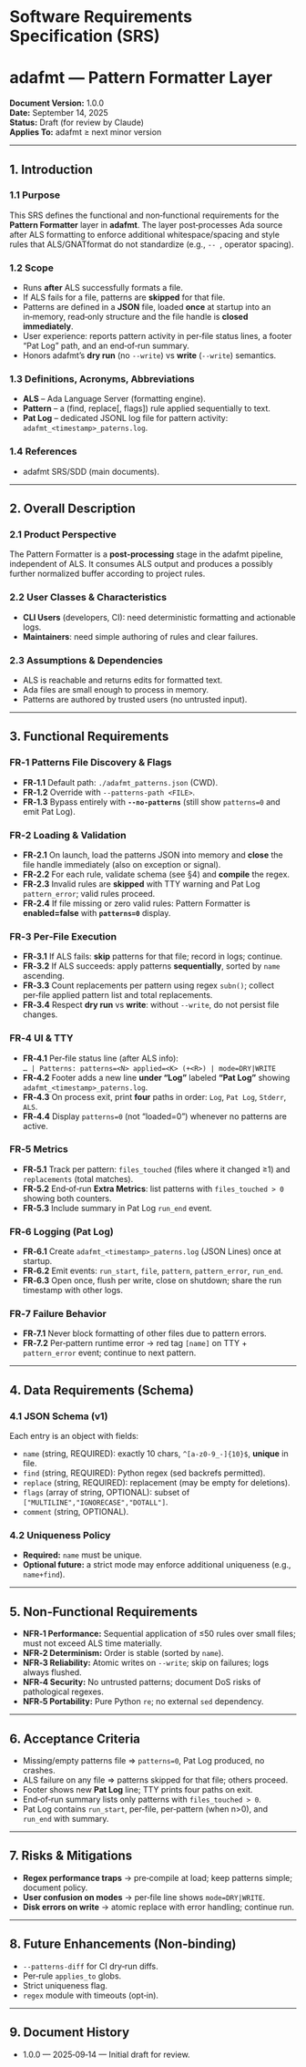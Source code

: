 # Software Requirements Specification (SRS)
# adafmt — Pattern Formatter Layer

**Document Version:** 1.0.0  
**Date:** September 14, 2025  
**Status:** Draft (for review by Claude)  
**Applies To:** adafmt ≥ next minor version

---

## 1. Introduction

### 1.1 Purpose
This SRS defines the functional and non‑functional requirements for the **Pattern Formatter** layer in **adafmt**. The layer post‑processes Ada source after ALS formatting to enforce additional whitespace/spacing and style rules that ALS/GNATformat do not standardize (e.g., ` --  `, operator spacing).

### 1.2 Scope
- Runs **after** ALS successfully formats a file.  
- If ALS fails for a file, patterns are **skipped** for that file.  
- Patterns are defined in a **JSON** file, loaded **once** at startup into an in‑memory, read‑only structure and the file handle is **closed immediately**.  
- User experience: reports pattern activity in per‑file status lines, a footer “Pat Log” path, and an end‑of‑run summary.  
- Honors adafmt’s **dry run** (no `--write`) vs **write** (`--write`) semantics.

### 1.3 Definitions, Acronyms, Abbreviations
- **ALS** – Ada Language Server (formatting engine).  
- **Pattern** – a (find, replace[, flags]) rule applied sequentially to text.  
- **Pat Log** – dedicated JSONL log file for pattern activity: `adafmt_<timestamp>_paterns.log`.

### 1.4 References
- adafmt SRS/SDD (main documents).

---

## 2. Overall Description

### 2.1 Product Perspective
The Pattern Formatter is a **post‑processing** stage in the adafmt pipeline, independent of ALS. It consumes ALS output and produces a possibly further normalized buffer according to project rules.

### 2.2 User Classes & Characteristics
- **CLI Users** (developers, CI): need deterministic formatting and actionable logs.
- **Maintainers**: need simple authoring of rules and clear failures.

### 2.3 Assumptions & Dependencies
- ALS is reachable and returns edits for formatted text.  
- Ada files are small enough to process in memory.  
- Patterns are authored by trusted users (no untrusted input).

---

## 3. Functional Requirements

### FR‑1 Patterns File Discovery & Flags
- **FR‑1.1** Default path: `./adafmt_patterns.json` (CWD).  
- **FR‑1.2** Override with `--patterns-path <FILE>`.  
- **FR‑1.3** Bypass entirely with **`--no-patterns`** (still show `patterns=0` and emit Pat Log).

### FR‑2 Loading & Validation
- **FR‑2.1** On launch, load the patterns JSON into memory and **close** the file handle immediately (also on exception or signal).  
- **FR‑2.2** For each rule, validate schema (see §4) and **compile** the regex.  
- **FR‑2.3** Invalid rules are **skipped** with TTY warning and Pat Log `pattern_error`; valid rules proceed.  
- **FR‑2.4** If file missing or zero valid rules: Pattern Formatter is **enabled=false** with **`patterns=0`** display.

### FR‑3 Per‑File Execution
- **FR‑3.1** If ALS fails: **skip** patterns for that file; record in logs; continue.  
- **FR‑3.2** If ALS succeeds: apply patterns **sequentially**, sorted by `name` ascending.  
- **FR‑3.3** Count replacements per pattern using regex `subn()`; collect per‑file applied pattern list and total replacements.  
- **FR‑3.4** Respect **dry run** vs **write**: without `--write`, do not persist file changes.

### FR‑4 UI & TTY
- **FR‑4.1** Per‑file status line (after ALS info):  
  `… | Patterns: patterns=<N> applied=<K> (+<R>) | mode=DRY|WRITE`  
- **FR‑4.2** Footer adds a new line **under “Log”** labeled **“Pat Log”** showing `adafmt_<timestamp>_paterns.log`.  
- **FR‑4.3** On process exit, print **four** paths in order: `Log`, `Pat Log`, `Stderr`, `ALS`.  
- **FR‑4.4** Display `patterns=0` (not “loaded=0”) whenever no patterns are active.

### FR‑5 Metrics
- **FR‑5.1** Track per pattern: `files_touched` (files where it changed ≥1) and `replacements` (total matches).  
- **FR‑5.2** End‑of‑run **Extra Metrics**: list patterns with `files_touched > 0` showing both counters.  
- **FR‑5.3** Include summary in Pat Log `run_end` event.

### FR‑6 Logging (Pat Log)
- **FR‑6.1** Create `adafmt_<timestamp>_paterns.log` (JSON Lines) once at startup.  
- **FR‑6.2** Emit events: `run_start`, `file`, `pattern`, `pattern_error`, `run_end`.  
- **FR‑6.3** Open once, flush per write, close on shutdown; share the run timestamp with other logs.

### FR‑7 Failure Behavior
- **FR‑7.1** Never block formatting of other files due to pattern errors.  
- **FR‑7.2** Per‑pattern runtime error → red tag `[name]` on TTY + `pattern_error` event; continue to next pattern.

---

## 4. Data Requirements (Schema)

### 4.1 JSON Schema (v1)
Each entry is an object with fields:
- `name` (string, REQUIRED): exactly 10 chars, `^[a-z0-9_-]{10}$`, **unique** in file.  
- `find` (string, REQUIRED): Python regex (sed backrefs permitted).  
- `replace` (string, REQUIRED): replacement (may be empty for deletions).  
- `flags` (array of string, OPTIONAL): subset of `["MULTILINE","IGNORECASE","DOTALL"]`.  
- `comment` (string, OPTIONAL).

### 4.2 Uniqueness Policy
- **Required:** `name` must be unique.  
- **Optional future:** a strict mode may enforce additional uniqueness (e.g., `name+find`).

---

## 5. Non‑Functional Requirements

- **NFR‑1 Performance:** Sequential application of ≤50 rules over small files; must not exceed ALS time materially.  
- **NFR‑2 Determinism:** Order is stable (sorted by `name`).  
- **NFR‑3 Reliability:** Atomic writes on `--write`; skip on failures; logs always flushed.  
- **NFR‑4 Security:** No untrusted patterns; document DoS risks of pathological regexes.  
- **NFR‑5 Portability:** Pure Python `re`; no external `sed` dependency.

---

## 6. Acceptance Criteria

- Missing/empty patterns file ⇒ `patterns=0`, Pat Log produced, no crashes.  
- ALS failure on any file ⇒ patterns skipped for that file; others proceed.  
- Footer shows new **Pat Log** line; TTY prints four paths on exit.  
- End‑of‑run summary lists only patterns with `files_touched > 0`.  
- Pat Log contains `run_start`, per‑file, per‑pattern (when n>0), and `run_end` with summary.

---

## 7. Risks & Mitigations
- **Regex performance traps** → pre‑compile at load; keep patterns simple; document policy.  
- **User confusion on modes** → per‑file line shows `mode=DRY|WRITE`.  
- **Disk errors on write** → atomic replace with error handling; continue run.

---

## 8. Future Enhancements (Non‑binding)
- `--patterns-diff` for CI dry‑run diffs.  
- Per‑rule `applies_to` globs.  
- Strict uniqueness flag.  
- `regex` module with timeouts (opt‑in).

---

## 9. Document History
- 1.0.0 — 2025‑09‑14 — Initial draft for review.